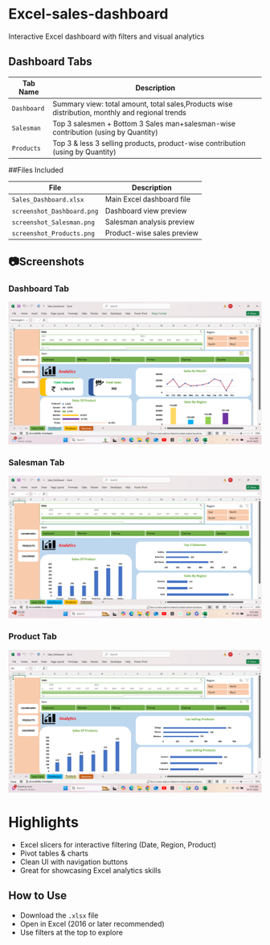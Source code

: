 # Excel-sales-dashboard
Interactive Excel dashboard with filters and visual analytics

## Dashboard Tabs

| Tab Name     | Description                                                                 |
|--------------|-----------------------------------------------------------------------------|
| `Dashboard`  | Summary view: total amount, total sales,Products wise distribution, monthly and regional trends |
| `Salesman`   | Top 3 salesmen + Bottom 3 Sales man+salesman-wise contribution (using by Quantity)   |                               
| `Products`   | Top 3 & less 3 selling products, product-wise contribution  (using by Quantity)  |  

##Files Included

| File                          | Description                      |
|-------------------------------|----------------------------------|
| `Sales_Dashboard.xlsx`        | Main Excel dashboard file        |
| `screenshot_Dashboard.png`    | Dashboard view preview           |
| `screenshot_Salesman.png`     | Salesman analysis preview        |
| `screenshot_Products.png`     | Product-wise sales preview       |

## 📷Screenshots

### Dashboard Tab  
![Dashboard](Screenshot_Dashboard.png)

### Salesman Tab  
![Salesman](Screenshot_Salesman.png)

###  Product Tab  
![Products](Screenshot_Products.png)

#  Highlights

- Excel slicers for interactive filtering (Date, Region, Product)
- Pivot tables & charts
- Clean UI with navigation buttons
- Great for showcasing Excel analytics skills

## How to Use
- Download the `.xlsx` file
- Open in Excel (2016 or later recommended)
- Use filters at the top to explore
